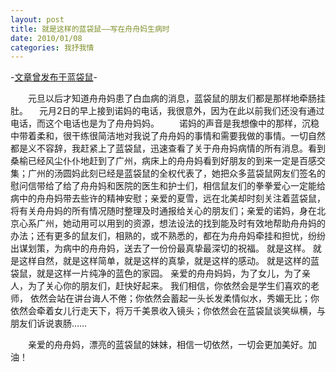 ```yaml
---
layout: post
title: 就是这样的蓝袋鼠——写在舟舟妈生病时
date: 2010/01/08
categories: 我抒我情
---
```


-[文章曾发布于蓝袋鼠](http://landaishu.hi2net.com/home/blog_read.asp?id=4175&blogid=80646)-



　　元旦以后才知道舟舟妈患了白血病的消息，蓝袋鼠的朋友们都是那样地牵肠挂肚。
　元月2日的早上接到诺妈的电话，我很意外，因为在此以前我们还没有通过电话，而这个电话也是为了舟舟妈妈。
　　诺妈的声音是我想像中的那样，沉稳中带着柔和，很干练很简洁地对我说了舟舟妈的事情和需要我做的事情。一切自然都是义不容辞，我赶紧上了蓝袋鼠，迅速查看了关于舟舟妈病情的所有消息。看到桑榆已经风尘仆仆地赶到了广州，病床上的舟舟妈看到好朋友的到来一定是百感交集；广州的汤圆妈此刻已经是蓝袋鼠的全权代表了，她把众多蓝袋鼠网友们签名的慰问信带给了给了舟舟妈和医院的医生和护士们，相信鼠友们的拳拳爱心一定能给病中的舟舟妈带去些许的精神安慰；亲爱的夏雪，远在北美却时刻关注着蓝袋鼠，将有关舟舟妈的所有情况随时整理及时通报给关心的朋友们；亲爱的诺妈，身在北京心系广州，她动用可以用到的资源，想法设法的找到能及时有效地帮助舟舟妈的办法；还有更多的鼠友们，相熟的，或不熟悉的，都在为舟舟妈牵挂和担忧，纷纷出谋划策，为病中的舟舟妈，送去了一份份最真挚最深切的祝福。
 就是这样。
 就是这样自然，就是这样简单，就是这样的真挚，就是这样的感动。
 就是这样的蓝袋鼠，就是这样一片纯净的蓝色的家园。
 亲爱的舟舟妈妈，为了女儿，为了亲人，为了关心你的朋友们，赶快好起来。
 我们相信，你依然会是学生们喜欢的老师， 依然会站在讲台诲人不倦；你依然会蓄起一头长发柔情似水，秀媚无比；你依然会牵着女儿行走天下，将万千美景收入镜头；你依然会在蓝袋鼠谈笑纵横，与朋友们诉说衷肠……

　　亲爱的舟舟妈，漂亮的蓝袋鼠的妹妹，相信一切依然，一切会更加美好。加油！